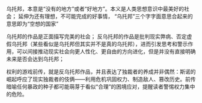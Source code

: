 乌托邦，本意是“没有的地方”或者“好地方”。本义是人类思想意识中最美好的社会；
延伸为还有理想，不可能完成的好事情，
“乌托邦”三个字字面意思合起来的意思即为“空想的国家”

乌托邦的作品是正面描写完美的社会；
反乌托邦的作品是批判现实弊病、否定虚假乌托邦（某些看似是乌托邦但其实并不是真的乌托邦），进而引发思考和警示作用，可以间接推动现实社会向更人性化、更自由的方向进化，但是并没有直接明确未来是否会达到乌托邦；

权利的游戏前传，就是反乌托邦作品，并且表达了独裁者的养成并非偶然：斯诺的崛起呼应了现实独裁者的伎俩——利用危机巩固权力、制造敌人、篡改历史。前传暗喻任何暴政的种子都可能萌芽于看似“合理”的困境应对，提醒读者警惕权力集中的危险。